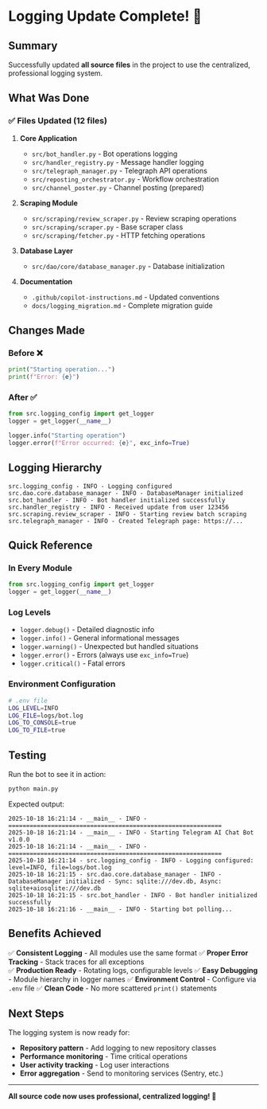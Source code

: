 # Logging Update Complete! 🎉

## Summary

Successfully updated **all source files** in the project to use the centralized, professional logging system.

## What Was Done

### ✅ Files Updated (12 files)

1. **Core Application**

   - `src/bot_handler.py` - Bot operations logging
   - `src/handler_registry.py` - Message handler logging
   - `src/telegraph_manager.py` - Telegraph API operations
   - `src/reposting_orchestrator.py` - Workflow orchestration
   - `src/channel_poster.py` - Channel posting (prepared)

2. **Scraping Module**

   - `src/scraping/review_scraper.py` - Review scraping operations
   - `src/scraping/scraper.py` - Base scraper class
   - `src/scraping/fetcher.py` - HTTP fetching operations

3. **Database Layer**

   - `src/dao/core/database_manager.py` - Database initialization

4. **Documentation**
   - `.github/copilot-instructions.md` - Updated conventions
   - `docs/logging_migration.md` - Complete migration guide

## Changes Made

### Before ❌

```python
print("Starting operation...")
print(f"Error: {e}")
```

### After ✅

```python
from src.logging_config import get_logger
logger = get_logger(__name__)

logger.info("Starting operation")
logger.error(f"Error occurred: {e}", exc_info=True)
```

## Logging Hierarchy

```
src.logging_config - INFO - Logging configured
src.dao.core.database_manager - INFO - DatabaseManager initialized
src.bot_handler - INFO - Bot handler initialized successfully
src.handler_registry - INFO - Received update from user 123456
src.scraping.review_scraper - INFO - Starting review batch scraping
src.telegraph_manager - INFO - Created Telegraph page: https://...
```

## Quick Reference

### In Every Module

```python
from src.logging_config import get_logger
logger = get_logger(__name__)
```

### Log Levels

- `logger.debug()` - Detailed diagnostic info
- `logger.info()` - General informational messages
- `logger.warning()` - Unexpected but handled situations
- `logger.error()` - Errors (always use `exc_info=True`)
- `logger.critical()` - Fatal errors

### Environment Configuration

```bash
# .env file
LOG_LEVEL=INFO
LOG_FILE=logs/bot.log
LOG_TO_CONSOLE=true
LOG_TO_FILE=true
```

## Testing

Run the bot to see it in action:

```bash
python main.py
```

Expected output:

```
2025-10-18 16:21:14 - __main__ - INFO - ============================================================
2025-10-18 16:21:14 - __main__ - INFO - Starting Telegram AI Chat Bot v1.0.0
2025-10-18 16:21:14 - __main__ - INFO - ============================================================
2025-10-18 16:21:14 - src.logging_config - INFO - Logging configured: level=INFO, file=logs/bot.log
2025-10-18 16:21:15 - src.dao.core.database_manager - INFO - DatabaseManager initialized - Sync: sqlite:///dev.db, Async: sqlite+aiosqlite:///dev.db
2025-10-18 16:21:15 - src.bot_handler - INFO - Bot handler initialized successfully
2025-10-18 16:21:16 - __main__ - INFO - Starting bot polling...
```

## Benefits Achieved

✅ **Consistent Logging** - All modules use the same format
✅ **Proper Error Tracking** - Stack traces for all exceptions  
✅ **Production Ready** - Rotating logs, configurable levels
✅ **Easy Debugging** - Module hierarchy in logger names
✅ **Environment Control** - Configure via `.env` file
✅ **Clean Code** - No more scattered `print()` statements

## Next Steps

The logging system is now ready for:

- **Repository pattern** - Add logging to new repository classes
- **Performance monitoring** - Time critical operations
- **User activity tracking** - Log user interactions
- **Error aggregation** - Send to monitoring services (Sentry, etc.)

---

**All source code now uses professional, centralized logging! 🎊**
